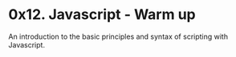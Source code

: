 # 0x12. Javascript - Warm up

An introduction to the basic principles and syntax of scripting with Javascript.
